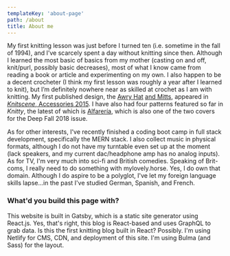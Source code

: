 ```yaml
---
templateKey: 'about-page'
path: /about
title: About me
---
```


My first knitting lesson was just before I turned ten (i.e. sometime in the fall of 1994), and I’ve scarcely spent a day without knitting since then. Although I learned the most basic of basics from my mother (casting on and off, knit/purl, possibly basic decreases), most of what I know came from reading a book or article and experimenting on my own. I also happen to be a decent crocheter (I think my first lesson was roughly a year after I learned to knit), but I’m definitely nowhere near as skilled at crochet as I am with knitting. My first published design, the [Awry Hat](http://www.ravelry.com/patterns/library/awry-hat) [and Mitts](https://www.ravelry.com/patterns/library/awry-mitts), appeared in [*Knitscene*, Accessories 2015](http://www.knittingdaily.com/magazines/knitscene-accessories-2015/). I have also had four patterns featured so far in *Knitty*, the latest of which is [Alfarería](http://knitty.com/ISSUEdf18/PATTalfareria/PATTalfareria.php), which is also one of the two covers for the Deep Fall 2018 issue.

As for other interests, I've recently finished a coding boot camp in full stack development, specifically the MERN stack. I also collect music in physical formats, although I do not have my turntable even set up at the moment (lack speakers, and my current dac/headphone amp has no analog inputs). As for TV, I'm very much into sci-fi and British comedies. Speaking of Brit-coms, I really need to do something with mylovely.horse. Yes, I do own that domain. Although I do aspire to be a polyglot, I've let my foreign language skills lapse...in the past I've studied German, Spanish, and French.

### What'd you build this page with?
This website is built in Gatsby, which is a static site generator using React.js. Yes, that's right, this blog is React-based and uses GraphQL to grab data. Is this the first knitting blog built in React? Possibly. I'm using Netlify for CMS, CDN, and deployment of this site. I'm using Bulma (and Sass) for the layout.